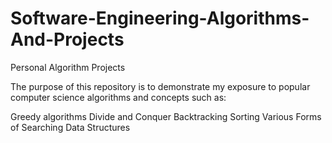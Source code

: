 # Software-Engineering-Algorithms-And-Projects
Personal Algorithm Projects

The purpose of this repository is to demonstrate my exposure to popular computer science algorithms and concepts such as:

Greedy algorithms
Divide and Conquer 
Backtracking 
Sorting 
Various Forms of Searching
Data Structures

